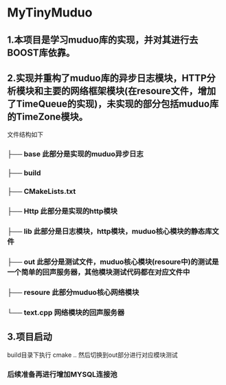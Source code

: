 # MyTinyMuduo
## 1.本项目是学习muduo库的实现，并对其进行去BOOST库依靠。
## 2.实现并重构了muduo库的异步日志模块，HTTP分析模块和主要的网络框架模块(在resoure文件，增加了TimeQueue的实现)，未实现的部分包括muduo库的TimeZone模块。
文件结构如下
### ├── base  此部分是实现的muduo异步日志
### ├── build 
### ├── CMakeLists.txt
### ├── Http 此部分是实现的http模块
### ├── lib  此部分是日志模块，http模块，muduo核心模块的静态库文件
### ├── out  此部分是测试文件，muduo核心模块(resoure中)的测试是一个简单的回声服务器，其他模块测试代码都在对应文件中
### ├── resoure 此部分muduo核心网络模块
### └── text.cpp 网络模块的回声服务器

## 3.项目启动
build目录下执行 cmake .. 然后切换到out部分进行对应模块测试

### 后续准备再进行增加MYSQL连接池


  
